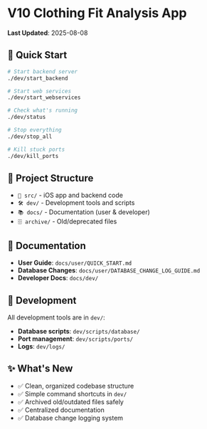 # V10 Clothing Fit Analysis App

**Last Updated**: 2025-08-08

## 🚀 Quick Start

```bash
# Start backend server
./dev/start_backend

# Start web services  
./dev/start_webservices

# Check what's running
./dev/status

# Stop everything
./dev/stop_all

# Kill stuck ports
./dev/kill_ports
```

## 📁 Project Structure

- `📱 src/` - iOS app and backend code
- `🛠️ dev/` - Development tools and scripts
- `📚 docs/` - Documentation (user & developer)
- `🗄️ archive/` - Old/deprecated files

## 📖 Documentation

- **User Guide**: `docs/user/QUICK_START.md`
- **Database Changes**: `docs/user/DATABASE_CHANGE_LOG_GUIDE.md`
- **Developer Docs**: `docs/dev/`

## 🔧 Development

All development tools are in `dev/`:
- **Database scripts**: `dev/scripts/database/`
- **Port management**: `dev/scripts/ports/`
- **Logs**: `dev/logs/`

## ✨ What's New

- ✅ Clean, organized codebase structure
- ✅ Simple command shortcuts in `dev/`
- ✅ Archived old/outdated files safely
- ✅ Centralized documentation
- ✅ Database change logging system
